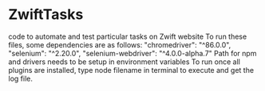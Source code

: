 # ZwiftTasks
code to automate and test particular tasks on Zwift website
To run these files, some dependencies are as follows:
    "chromedriver": "^86.0.0",
    "selenium": "^2.20.0",
    "selenium-webdriver": "^4.0.0-alpha.7"
Path for npm and drivers needs to be setup in environment variables
To run once all plugins are installed, type node filename in terminal to execute and get the log file.
    
